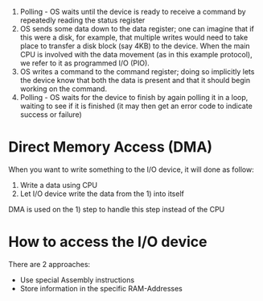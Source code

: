 1) Polling - OS waits until the device is ready to receive a command by repeatedly reading the status register
2) OS sends some data down to the data register; one can imagine that if this were a disk, for example, that multiple writes would need to take place to transfer a disk block (say 4KB) to the device. When the main CPU is involved with the data movement (as in this example protocol), we refer to it as programmed I/O (PIO). 
3) OS writes a command to the command register; doing so implicitly lets the device know that both the data is present and that it should begin working on the command.
4) Polling - OS waits for the device to finish by again polling it in a loop, waiting to see if it is finished (it may then get an error code to indicate success or failure)










#                  Direct Memory Access (DMA)

When you want to write something to the I/O device, it will done as follow:
1) Write a data using CPU
2) Let I/O device write the data from the 1) into itself

DMA is used on the 1) step to handle this step instead of the CPU









#                  How to access the I/O device

There are 2 approaches:
* Use special Assembly instructions
* Store information in the specific RAM-Addresses